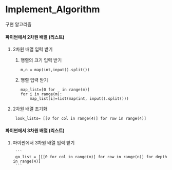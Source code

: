# Implement_Algorithm

구현 알고리즘 

#### 파이썬에서 2차원 배열 (리스트)

1. 2차원 배열 입력 받기

    1) 행렬의 크기 입력 받기 
        ```
        m,n = map(int,input().split())
        ```
    2) 행렬 입력 받기 
        ```
        map_list=[0 for _ in range(m)]
        for i in range(m):
            map_list[i]=list(map(int, input().split()))
        ```
2. 2차원 배열 초기화 
        
        look_lists= [[0 for col in range(4)] for row in range(4)]

        
#### 파이썬에서 3차원 배열 (리스트)

1. 파이썬에서 3차원 배열 입력 받기

        ```
        go_list = [[[0 for col in range(m)] for row in range(n)] for depth in range(4)]
        ```


